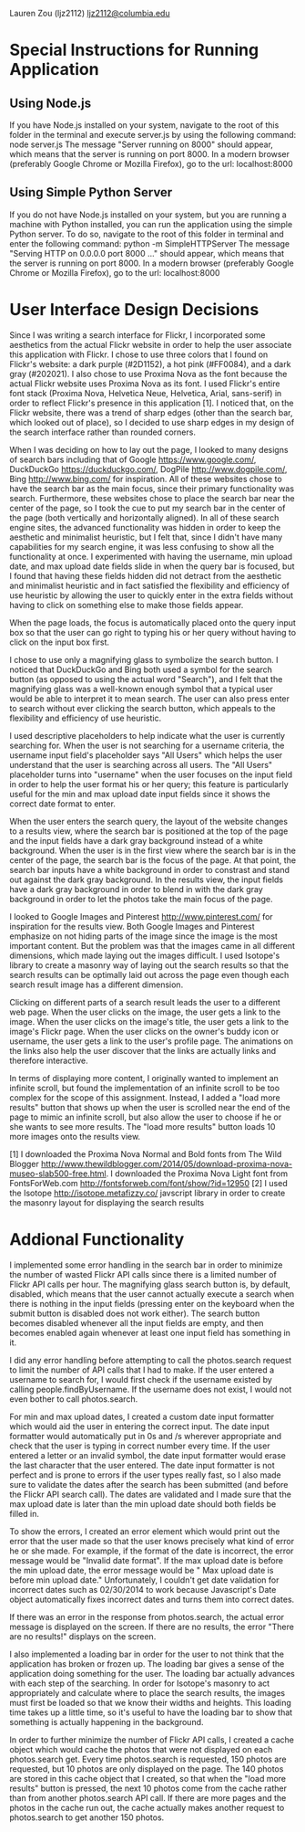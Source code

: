Lauren Zou (ljz2112)
ljz2112@columbia.edu

# Special Instructions for Running Application
## Using Node.js
If you have Node.js installed on your system, navigate to the root of this folder in the terminal and execute server.js by using the following command:
  node server.js
The message "Server running on 8000" should appear, which means that the server is running on port 8000. In a modern browser (preferably Google Chrome or Mozilla Firefox), go to the url:
  localhost:8000

## Using Simple Python Server
If you do not have Node.js installed on your system, but you are running a machine with Python installed, you can run the application using the simple Python server. To do so, navigate to the root of this folder in terminal and enter the following command:
  python -m SimpleHTTPServer
The message "Serving HTTP on 0.0.0.0 port 8000 ..." should appear, which means that the server is running on port 8000. In a modern browser (preferably Google Chrome or Mozilla Firefox), go to the url:
  localhost:8000

# User Interface Design Decisions
Since I was writing a search interface for Flickr, I incorporated some aesthetics from the actual Flickr website in order to help the user associate this application with Flickr. I chose to use three colors that I found on Flickr's website: a dark purple (#2D1152), a hot pink (#FF0084), and a dark gray (#202021). I also chose to use Proxima Nova as the font because the actual Flickr website uses Proxima Nova as its font. I used Flickr's entire font stack (Proxima Nova, Helvetica Neue, Helvetica, Arial, sans-serif) in order to reflect Flickr's presence in this application [1]. I noticed that, on the Flickr website, there was a trend of sharp edges (other than the search bar, which looked out of place), so I decided to use sharp edges in my design of the search interface rather than rounded corners.

When I was deciding on how to lay out the page, I looked to many designs of search bars including that of Google <https://www.google.com/>, DuckDuckGo <https://duckduckgo.com/>, DogPile <http://www.dogpile.com/>, Bing <http://www.bing.com/> for inspiration. All of these websites chose to have the search bar as the main focus, since their primary functionality was search. Furthermore, these websites chose to place the search bar near the center of the page, so I took the cue to put my search bar in the center of the page (both vertically and horizontally aligned). In all of these search engine sites, the advanced functionality was hidden in order to keep the aesthetic and minimalist heuristic, but I felt that, since I didn't have many capabilities for my search engine, it was less confusing to show all the functionality at once. I experimented with having the username, min upload date, and max upload date fields slide in when the query bar is focused, but I found that having these fields hidden did not detract from the aesthetic and minimalist heuristic and in fact satisfied the flexibility and efficiency of use heuristic by allowing the user to quickly enter in the extra fields without having to click on something else to make those fields appear.

When the page loads, the focus is automatically placed onto the query input box so that the user can go right to typing his or her query without having to click on the input box first.

I chose to use only a magnifying glass to symbolize the search button. I noticed that DuckDuckGo and Bing both used a symbol for the search button (as opposed to using the actual word "Search"), and I felt that the magnifying glass was a well-known enough symbol that a typical user would be able to interpret it to mean search. The user can also press enter to search without ever clicking the search button, which appeals to the flexibility and efficiency of use heuristic.

I used descriptive placeholders to help indicate what the user is currently searching for. When the user is not searching for a username criteria, the username input field's placeholder says "All Users" which helps the user understand that the user is searching across all users. The "All Users" placeholder turns into "username" when the user focuses on the input field in order to help the user format his or her query; this feature is particularly useful for the min and max upload date input fields since it shows the correct date format to enter.

When the user enters the search query, the layout of the website changes to a results view, where the search bar is positioned at the top of the page and the input fields have a dark gray background instead of a white background. When the user is in the first view where the search bar is in the center of the page, the search bar is the focus of the page. At that point, the search bar inputs have a white background in order to constrast and stand out against the dark gray background. In the results view, the input fields have a dark gray background in order to blend in with the dark gray background in order to let the photos take the main focus of the page.

I looked to Google Images and Pinterest <http://www.pinterest.com/> for inspiration for the results view. Both Google Images and Pinterest emphasize on not hiding parts of the image since the image is the most important content. But the problem was that the images came in all different dimensions, which made laying out the images difficult. I used Isotope's library to create a masonry way of laying out the search results so that the search results can be optimally laid out across the page even though each search result image has a different dimension.

Clicking on different parts of a search result leads the user to a different web page. When the user clicks on the image, the user gets a link to the image. When the user clicks on the image's title, the user gets a link to the image's Flickr page. When the user clicks on the owner's buddy icon or username, the user gets a link to the user's profile page. The animations on the links also help the user discover that the links are actually links and therefore interactive.

In terms of displaying more content, I originally wanted to implement an infinite scroll, but found the implementation of an infinite scroll to be too complex for the scope of this assignment. Instead, I added a "load more results" button that shows up when the user is scrolled near the end of the page to mimic an infinite scroll, but also allow the user to choose if he or she wants to see more results. The "load more results" button loads 10 more images onto the results view.

[1] I downloaded the Proxima Nova Normal and Bold fonts from The Wild Blogger <http://www.thewildblogger.com/2014/05/download-proxima-nova-museo-slab500-free.html>. I downloaded the Proxima Nova Light font from FontsForWeb.com <http://fontsforweb.com/font/show/?id=12950>
[2] I used the Isotope <http://isotope.metafizzy.co/> javscript library in order to create the masonry layout for displaying the search results

# Addional Functionality
I implemented some error handling in the search bar in order to minimize the number of wasted Flickr API calls since there is a limited number of Flickr API calls per hour. The magnifying glass search button is, by default, disabled, which means that the user cannot actually execute a search when there is nothing in the input fields (pressing enter on the keyboard when the submit button is disabled does not work either). The search button becomes disabled whenever all the input fields are empty, and then becomes enabled again whenever at least one input field has something in it.

I did any error handling before attempting to call the photos.search request to limit the number of API calls that I had to make. If the user entered a username to search for, I would first check if the username existed by calling people.findByUsername. If the username does not exist, I would not even bother to call photos.search.

For min and max upload dates, I created a custom date input formatter which would aid the user in entering the correct input. The date input formatter would automatically put in 0s and /s wherever appropriate and check that the user is typing in correct number every time. If the user entered a letter or an invalid symbol, the date input formatter would erase the last character that the user entered. The date input formatter is not perfect and is prone to errors if the user types really fast, so I also made sure to validate the dates after the search has been submitted (and before the Flickr API search call). The dates are validated and I made sure that the max upload date is later than the min upload date should both fields be filled in.

To show the errors, I created an error element which would print out the error that the user made so that the user knows precisely what kind of error he or she made. For example, if the format of the date is incorrect, the error message would be "Invalid date format". If the max upload date is before the min upload date, the error message would be " Max upload date is before min upload date." Unfortunately, I couldn't get date validation for incorrect dates such as 02/30/2014 to work because Javascript's Date object automatically fixes incorrect dates and turns them into correct dates.

If there was an error in the response from photos.search, the actual error message is displayed on the screen. If there are no results, the error "There are no results!" displays on the screen.

I also implemented a loading bar in order for the user to not think that the application has broken or frozen up. The loading bar gives a sense of the application doing something for the user. The loading bar actually advances with each step of the searching. In order for Isotope's masonry to act appropriately and calculate where to place the search results, the images must first be loaded so that we know their widths and heights. This loading time takes up a little time, so it's useful to have the loading bar to show that something is actually happening in the background.

In order to further minimize the number of Flickr API calls, I created a cache object which would cache the photos that were not displayed on each photos.search get. Every time photos.search is requested, 150 photos are requested, but 10 photos are only displayed on the page. The 140 photos are stored in this cache object that I created, so that when the "load more results" button is pressed, the next 10 photos come from the cache rather than from another photos.search API call. If there are more pages and the photos in the cache run out, the cache actually makes another request to photos.search to get another 150 photos.
